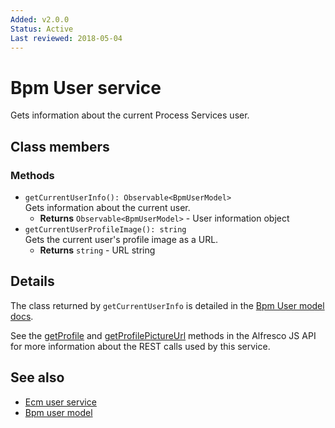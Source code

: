 ```yaml
---
Added: v2.0.0
Status: Active
Last reviewed: 2018-05-04
---
```


# Bpm User service

Gets information about the current Process Services user.

## Class members

### Methods

-   `getCurrentUserInfo(): Observable<BpmUserModel>`<br/>
    Gets information about the current user.
    -   **Returns** `Observable<BpmUserModel>` - User information object
-   `getCurrentUserProfileImage(): string`<br/>
    Gets the current user's profile image as a URL.
    -   **Returns** `string` - URL string

## Details

The class returned by `getCurrentUserInfo` is detailed
in the [Bpm User model docs](bpm-user.model.md).

See the
[getProfile](https://github.com/Alfresco/alfresco-js-api/blob/master/src/alfresco-activiti-rest-api/docs/ProfileApi.md#getProfile)
and
[getProfilePictureUrl](https://github.com/Alfresco/alfresco-js-api/blob/master/src/alfresco-activiti-rest-api/docs/ProfileApi.md#getProfilePictureUrl)
methods in the Alfresco JS API for more information about the REST calls used by this service.

## See also

-   [Ecm user service](ecm-user.service.md)
-   [Bpm user model](bpm-user.model.md)
